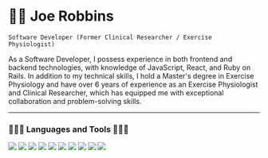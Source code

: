 # 🏋🏻 Joe Robbins

`Software Developer (Former Clinical Researcher / Exercise Physiologist)` 

As a Software Developer, I possess experience in both frontend and backend technologies, with knowledge of JavaScript, React, and Ruby on Rails. In addition to my technical skills, I hold a Master's degree in Exercise Physiology and have over 6 years of experience as an Exercise Physiologist and Clinical Researcher, which has equipped me with exceptional collaboration and problem-solving skills.


---
### 👨🏻‍💻 Languages and Tools 👨🏻‍💻


<img src="https://cdn.jsdelivr.net/gh/devicons/devicon/icons/javascript/javascript-original.svg" />
<img src="https://cdn.jsdelivr.net/gh/devicons/devicon/icons/react/react-original.svg" />
<img src="https://cdn.jsdelivr.net/gh/devicons/devicon/icons/ruby/ruby-plain.svg" />
<img src="https://cdn.jsdelivr.net/gh/devicons/devicon/icons/rails/rails-plain-wordmark.svg" />
<img src="https://cdn.jsdelivr.net/gh/devicons/devicon/icons/html5/html5-original.svg" />
<img src="https://cdn.jsdelivr.net/gh/devicons/devicon/icons/css3/css3-original.svg" />
<img src="https://cdn.jsdelivr.net/gh/devicons/devicon/icons/tailwindcss/tailwindcss-plain.svg" />
<img src="https://cdn.jsdelivr.net/gh/devicons/devicon/icons/nodejs/nodejs-original-wordmark.svg" />
<img src="https://cdn.jsdelivr.net/gh/devicons/devicon/icons/express/express-original-wordmark.svg" />
<img src="https://cdn.jsdelivr.net/gh/devicons/devicon/icons/go/go-original.svg" />

